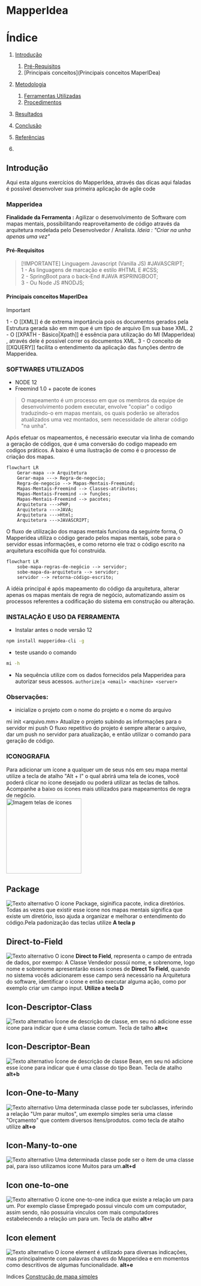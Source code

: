 
# MapperIdea

# Índice

1. [Introdução](#introdução)
    1. [Pré-Requisitos](#Pré-Requisitos)
    2. [Principais conceitos](Principais conceitos MaperIDea)
3. [Metodologia](#metodologia)
   1. [Ferramentas Utilizadas](#ferramentas-utilizadas)
   2. [Procedimentos](#procedimentos)
4. [Resultados](#resultados)
5. [Conclusão](#conclusão)
6. [Referências](#referências)

7. 
## Introdução

Aqui esta alguns exercícios do MapperIdea, através das dicas aqui faladas é possível desenvolver sua primeira aplicação de agile code

### Mapperidea
__Finalidade da Ferramenta :__
Agilizar o desenvolvimento de Software com mapas mentais, possibilitando reaproveitamento de código através da arquitetura modelada pelo Desenvolvedor / Analista.
*Ideia : "Criar na unha  apenas uma vez"*


#### Pré-Requisitos
>[!IMPORTANTE]
> Linguagem Javascript (Vanilla JS) #JAVASCRIPT;<br>
>  1 - As linguagens de marcação e estilo #HTML E #CSS;<br>
>  2 - SpringBoot para o back-End  #JAVA #SPRINGBOOT;<br>
>  3 - Ou Node JS #NODJS;

#### Principais conceitos MaperIDea
>[!IMPORTANT]
> 1 - O [[XML]]    é de extrema importância pois os documentos gerados pela Estrutura gerada são em mm que é um tipo de arquivo  Em sua base XML.
> 2 - O [[XPATH - Básico|Xpath]] é essência para utilização do MI (MapperIdea) , através dele é possível correr os documentos XML. 
> 3 - O conceito de [[XQUERY]] facilita o entendimento da aplicação das funções dentro de Mapperidea.

### SOFTWARES UTILIZADOS 
- NODE 12 
- Freemind 1.0 + pacote de icones 

> O mapeamento é um processo em que os membros da equipe de desenvolvimento podem executar, envolve "copiar" o codigo traduzindo-o em mapas mentais, 
> os quais poderão se alterados atualizados uma vez montados, sem necessidade de alterar código "na unha".

Após efetuar os mapeamentos, é necessário executar via linha de comando a geração de códigos, que é uma conversão do codigo mapeado em codigos práticos.
A baixo é uma ilustração de como é o processo de criação dos mapas.

```mermaid
flowchart LR
    Gerar-mapa --> Arquitetura
    Gerar-mapa ---> Regra-de-negocio;
    Regra-de-negocio --> Mapas-Mentais-Freemind;
    Mapas-Mentais-Freemind --> Classes-atributos;
    Mapas-Mentais-Freemind --> funções;
    Mapas-Mentais-Freemind --> pacotes;
    Arquitetura --->PHP;
    Arquitetura --->JAVA;
    Arquitetura --->Html;
    Arquitetura --->JAVASCRIPT;     
```
O fluxo de utilização dos mapas mentais funciona da seguinte forma, O Mapperidea utiliza o código gerado pelos mapas mentais, sobe para o servidor essas informações, e como retorno ele traz o código escrito na arquitetura escolhida que foi construida.

```mermaid
flowchart LR
    sobe-mapa-regras-de-negócio --> servidor;
    sobe-mapa-da-arquitetura --> servidor;
    servidor --> retorna-código-escrito;   
```
A idéia principal é após mapeamento do código da arquitetura, alterar apenas os mapas mentais de regra de negócio, automatizando assim os processos referentes a codificação do sistema em construção ou alteração.



### INSTALAÇÃO E USO DA FERRAMENTA

- Instalar antes o node versão 12 

~~~bash
npm install mapperidea-cli -g
~~~

- teste usando o comando 

~~~bash
mi -h
~~~

 - Na sequência utilize  com os dados fornecidos pela Mapperidea para autorizar seus acessos.
```authorize|a <email> <machine> <server>```


### Observações: ###

- inicialize o projeto com o nome do projeto e o nome do arquivo

mi init <nome do projeto> <arquivo.mm>
Atualize o projeto subindo as informações para o servidor
mi push <nome do projeto>
O fluxo repetitivo do projeto é sempre alterar o arquivo, dar um push no servidor para atualização, e então utilizar o comando para geração de código.



### ICONOGRAFIA ####
Para adicionar um ícone a qualquer um de seus nós em seu mapa mental utilize a tecla de atalho "Alt + I" o qual abrirá uma tela de icones, você poderá clicar no ícone desejado ou poderá utilizar as teclas de talhos. Acompanhe a baixo os ícones mais utilizados para mapeamentos de regra de negócio.<br>
<img src="https://github.com/HamiltonVentura/MapperIdea-Java/blob/main/icones/telaIcones.png" alt="Imagem telas de ícones" width="200">


## Package
![Texto alternativo](https://github.com/HamiltonVentura/MapperIdea-Java/blob/main/icones/Package.png)
O ícone Package, siginifica pacote, indica diretórios. Todas as vezes que existir esse icone nos mapas mentais significa que existe um diretório, isso ajuda a organizar
e melhorar o entendimento do código.Pela padonização das teclas utilize **A tecla p**


## Direct-to-Field
![Texto alternativo](https://github.com/HamiltonVentura/MapperIdea-Java/blob/main/icones/Mapping.directToField.png)
O icone **Direct to Field**, representa o campo de entrada de dados, por exempo: A Classe Vendedor possúi nome, e sobrenome, logo nome e sobrenome apresentarão esses icones de **Direct To Field**, quando no sistema vocês adicionarem esse campo será necessário na Arquitetura do software, identificar o icone e então executar alguma ação, como por exemplo criar um campo input. **Utilize a tecla D**

## Icon-Descriptor-Class
![Texto alternativo](https://github.com/HamiltonVentura/MapperIdea-Java/blob/main/icones/Descriptor.class.png)
Ícone de descrição de classe, em seu nó adicione esse ícone para indicar que é uma classe comum. Tecla de talho **alt+c**

## Icon-Descriptor-Bean
![Texto alternativo](https://github.com/HamiltonVentura/MapperIdea-Java/blob/main/icones/Descriptor.bean.png)
Ícone de descrição de classe Bean, em seu nó adicione esse ícone para indicar que é uma classe do tipo Bean. Tecla de atalho **alt+b**

## Icon-One-to-Many
![Texto alternativo](https://github.com/HamiltonVentura/MapperIdea-Java/blob/main/icones/Mapping.oneToMany.png)
Uma determinada classe pode ter subclasses, inferindo a relação "Um parar muitos", um exemplo simples seria 
uma classe "Orçamento" que contem diversos itens/produtos. como tecla de atalho utilize **alt+o**

## Icon-Many-to-one
![Texto alternativo](https://github.com/HamiltonVentura/MapperIdea-Java/blob/main/icones/Mapping.manyToOne.png)
Uma determinada classe pode ser o item de uma classe pai, para isso utilizamos icone Muitos para um.**alt+d**

## Icon one-to-one
![Texto alternativo](https://github.com/HamiltonVentura/MapperIdea-Java/blob/main/icones/Mapping.oneToOne.png)
O ícone one-to-one indica que existe a relação um para um. Por exemplo classe Empregado possui vinculo com um computador, assim sendo, não possuiria vinculos com mais computadores estabelecendo a relação um para um. Tecla de atalho **alt+r**

## Icon element
![Texto alternativo](https://github.com/HamiltonVentura/MapperIdea-Java/blob/main/icones/element.png)
O ícone element é utilizado para diversas indicações, mas principalmente com palavras chaves do Mapperidea e em momentos como descritivos de algumas funcionalidade. **alt+e**



Indices
[Construção de mapa simples](/construcao.md)
